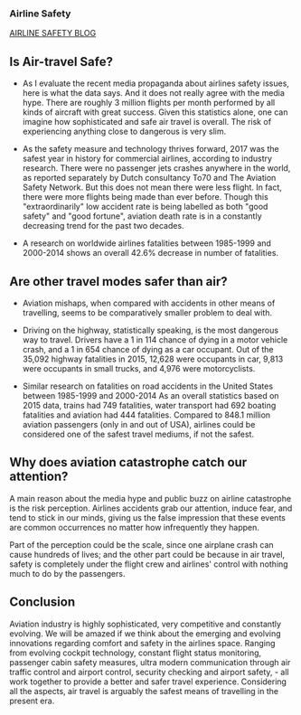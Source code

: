 ### Airline Safety ###

[AIRLINE SAFETY BLOG](https://kausikchattapadhyaydsc640.blogspot.com/2023/07/is-air-travel-safe-as-i-evaluate-recent.html)

## Is Air-travel Safe? ##

* As I evaluate the recent media propaganda about airlines safety issues, here is what the data says. And it does not really agree with the media hype. There are roughly 3 million flights per month performed by all kinds of aircraft with great success. Given this statistics alone, one can imagine how sophisticated and safe air travel is overall. The risk of experiencing anything close to dangerous is very slim. 

* As the safety measure and technology thrives forward, 2017 was the safest year in history for commercial airlines, according to industry research. There were no passenger jets crashes anywhere in the world, as reported separately by Dutch consultancy To70 and The Aviation Safety Network. But this does not mean there were less flight. In fact, there were more flights being made than ever before. Though this  "extraordinarily" low accident rate is being labelled as both "good safety" and "good fortune", aviation death rate is in a constantly decreasing trend for the past two decades.

* A research on worldwide airlines fatalities between 1985-1999 and 2000-2014 shows an overall 42.6% decrease in number of fatalities.

## Are other travel modes safer than air? ##

* Aviation mishaps, when compared with accidents in other means of travelling, seems to be comparatively smaller problem to deal with. 

* Driving on the highway, statistically speaking, is the most dangerous way to travel. Drivers have a 1 in 114 chance of dying in a motor vehicle crash, and a 1 in 654 chance of dying as a car occupant. Out of the 35,092 highway fatalities in 2015, 12,628 were occupants in car, 9,813 were occupants in small trucks, and 4,976 were motorcyclists. 

* Similar research on fatalities on road accidents in the United States between 1985-1999 and 2000-2014
As an overall statistics based on 2015 data, trains had 749 fatalities, water transport had 692 boating fatalities and aviation had 444 fatalities. Compared to 848.1 million aviation passengers (only in and out of USA), airlines could be considered one of the safest travel mediums, if not the safest.

## Why does aviation catastrophe catch our attention? ##

A main reason about the media hype and public buzz on airline catastrophe is the  risk perception. Airlines accidents grab our attention, induce fear, and tend to stick in our minds, giving us the false impression that these events are common occurrences no matter how infrequently they happen. 

Part of the perception could be the scale, since one airplane crash can cause hundreds of lives; and the other part could be because in air travel, safety is completely under the flight crew and airlines' control with nothing much to do by the passengers. 


## Conclusion ##

Aviation industry is highly sophisticated, very competitive and constantly evolving. We will be amazed if we think about the emerging and evolving innovations regarding comfort and safety in the airlines space. Ranging from evolving cockpit technology, constant flight status monitoring, passenger cabin safety measures, ultra modern communication through air traffic control and airport control, security checking and airport safety, - all work together to provide a better and safer travel experience. Considering all the aspects, air travel is arguably the safest means of travelling in the present era. 